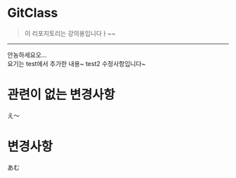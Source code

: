 # **GitClass**

> 이 리포지토리는 강의용입니다ㅏ~~

---

안농하세요오...\
요기는 test에서 추가한 내용~
test2 수정사항입니다~

# 관련이 없는 변경사항
え〜

# 변경사항
あむ